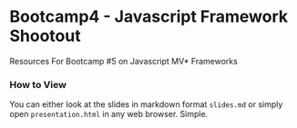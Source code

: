 Bootcamp4 - Javascript Framework Shootout
=========

Resources For Bootcamp #5 on Javascript MV* Frameworks

### How to View ###

You can either look at the slides in markdown format `slides.md` or simply open `presentation.html` in any web browser. Simple.